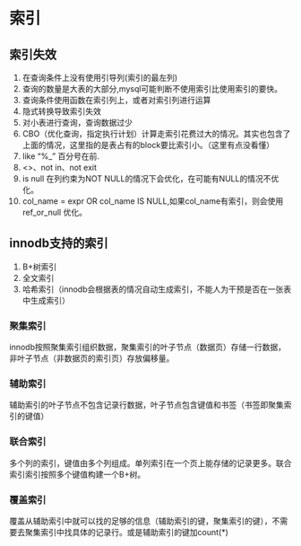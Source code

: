 # 索引  
## 索引失效
1. 在查询条件上没有使用引导列(索引的最左列)
2. 查询的数量是大表的大部分,mysql可能判断不使用索引比使用索引的要快。
3. 查询条件使用函数在索引列上，或者对索引列进行运算
4. 隐式转换导致索引失效
5. 对小表进行查询，查询数据过少
6. CBO（优化查询，指定执行计划）计算走索引花费过大的情况。其实也包含了上面的情况，这里指的是表占有的block要比索引小。（这里有点没看懂）
7. like “%_” 百分号在前.
8. <>、not in、not exit 
9. is null 在列约束为NOT NULL的情况下会优化，在可能有NULL的情况不优化。
10. col_name = expr OR col_name IS NULL,如果col_name有索引，则会使用ref_or_null 优化。

## innodb支持的索引
1. B+树索引
2. 全文索引
3. 哈希索引（innodb会根据表的情况自动生成索引，不能人为干预是否在一张表中生成索引）
### 聚集索引
innodb按照聚集索引组织数据，聚集索引的叶子节点（数据页）存储一行数据，非叶子节点（非数据页的索引页）存放偏移量。
### 辅助索引
辅助索引的叶子节点不包含记录行数据，叶子节点包含键值和书签（书签即聚集索引的键值）
### 联合索引
多个列的索引，键值由多个列组成。单列索引在一个页上能存储的记录更多。联合索引索引按照多个键值构建一个B+树。
### 覆盖索引
覆盖从辅助索引中就可以找的足够的信息（辅助索引的键，聚集索引的键），不需要去聚集索引中找具体的记录行。或是辅助索引的键加count(*)



